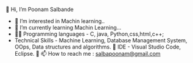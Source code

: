 👋 Hi, I’m  Poonam Salbande
- 👀 I’m interested in Machin learning..
- 🌱 I’m currently learning  Machin Learning...
- 👩‍💻 Programming languages - C, java, Python,css,html,c++;
- Technical Skills - Machine Learning, Database Management System, OOps, Data structures and algorithms.
📍 IDE - Visual Studio Code, Eclipse.
📍 📫 How to reach me : salbapoonam@gmail.com

